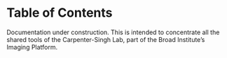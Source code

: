 
# Table of Contents



Documentation under construction. This is intended to concentrate all the shared tools of the Carpenter-Singh Lab, part of the Broad Institute&rsquo;s Imaging Platform.

